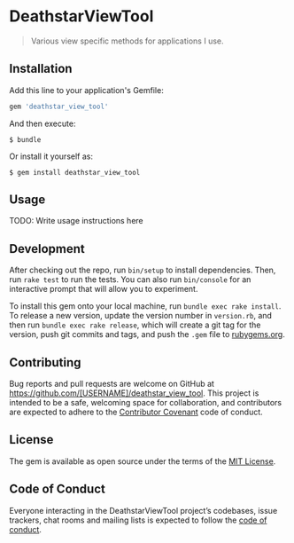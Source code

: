 # DeathstarViewTool

> Various view specific methods for applications I use.

## Installation

Add this line to your application's Gemfile:

```ruby
gem 'deathstar_view_tool'
```

And then execute:

    $ bundle

Or install it yourself as:

    $ gem install deathstar_view_tool

## Usage

TODO: Write usage instructions here

## Development

After checking out the repo, run `bin/setup` to install dependencies. Then, run `rake test` to run the tests. You can also run `bin/console` for an interactive prompt that will allow you to experiment.

To install this gem onto your local machine, run `bundle exec rake install`. To release a new version, update the version number in `version.rb`, and then run `bundle exec rake release`, which will create a git tag for the version, push git commits and tags, and push the `.gem` file to [rubygems.org](https://rubygems.org).

## Contributing

Bug reports and pull requests are welcome on GitHub at https://github.com/[USERNAME]/deathstar_view_tool. This project is intended to be a safe, welcoming space for collaboration, and contributors are expected to adhere to the [Contributor Covenant](http://contributor-covenant.org) code of conduct.

## License

The gem is available as open source under the terms of the [MIT License](https://opensource.org/licenses/MIT).

## Code of Conduct

Everyone interacting in the DeathstarViewTool project’s codebases, issue trackers, chat rooms and mailing lists is expected to follow the [code of conduct](https://github.com/[USERNAME]/deathstar_view_tool/blob/master/CODE_OF_CONDUCT.md).
